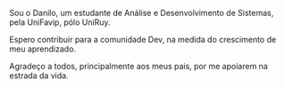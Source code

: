 Sou o Danilo, um estudante de Análise e Desenvolvimento de Sistemas, pela UniFavip, pólo UniRuy.

Espero contribuir para a comunidade Dev, na medida do crescimento de meu aprendizado.

Agradeço a todos, principalmente aos meus pais, por me apoiarem na estrada da vida.


